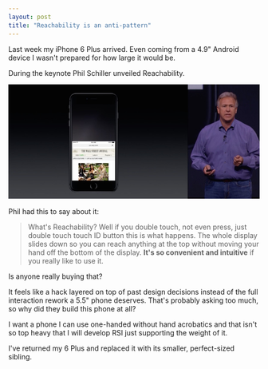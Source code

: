 ```yaml
---
layout: post
title: "Reachability is an anti-pattern"
---
```

Last week my iPhone 6 Plus arrived. Even coming from a 4.9" Android device I wasn't prepared for how large it would be.

During the keynote Phil Schiller unveiled Reachability.<!-- more -->

<img src="/images/content/reachability-phil-schiller.jpg" class="full-image" />

Phil had this to say about it:

> What's Reachability? Well if you double touch, not even press, just double touch touch ID button this is what happens. The whole display slides down so you can reach anything at the top without moving your hand off the bottom of the display. <strong>It's so convenient and intuitive</strong> if you really like to use it.

Is anyone really buying that?

It feels like a hack layered on top of past design decisions instead of the full interaction rework a 5.5" phone deserves. That's probably asking too much, so why did they build this phone at all?

I want a phone I can use one-handed without hand acrobatics and that isn't so top heavy that I will develop RSI just supporting the weight of it.

I've returned my 6 Plus and replaced it with its smaller, perfect-sized sibling.
